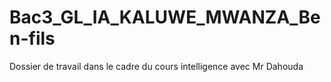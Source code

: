 # Bac3_GL_IA_KALUWE_MWANZA_Ben-fils
Dossier de travail dans le cadre du cours intelligence avec Mr Dahouda

